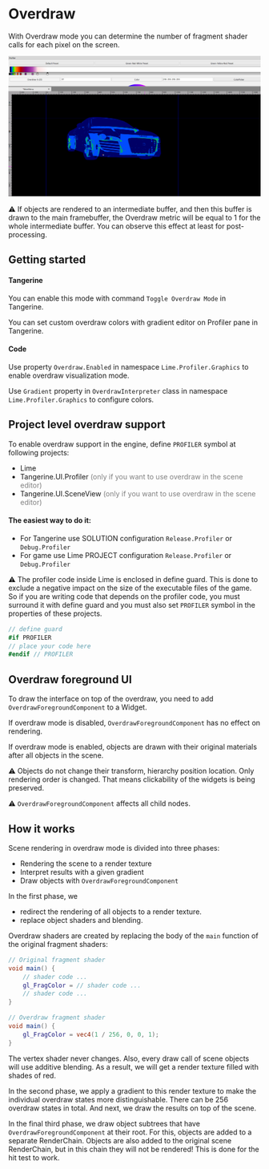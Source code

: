 # Overdraw

With Overdraw mode you can determine the number of fragment shader calls for each pixel on the screen.

![car_overdraw_image](..\images\car_overdraw_image.png)

⚠ If objects are rendered to an intermediate buffer, and then this buffer is drawn to the main framebuffer, the Overdraw metric will be equal to 1 for the whole intermediate buffer. You can observe this effect at least for post-processing.

## Getting started

#### Tangerine

You can enable this mode with command `Toggle Overdraw Mode` in Tangerine.

You can set custom overdraw colors with gradient editor on Profiler pane in Tangerine.

#### Code

Use property `Overdraw.Enabled` in namespace `Lime.Profiler.Graphics` to enable overdraw visualization mode.

Use `Gradient` property in `OverdrawInterpreter` class in namespace `Lime.Profiler.Graphics` to configure colors.

## Project level overdraw support

To enable overdraw support in the engine, define `PROFILER` symbol at following projects:

- Lime 
- Tangerine.UI.Profiler <span style="color:gray">(only if you want to use overdraw in the scene editor)</span>
- Tangerine.UI.SceneView <span style="color:gray">(only if you want to use overdraw in the scene editor)</span>

#### The easiest way to do it:

- For Tangerine use SOLUTION configuration `Release.Profiler` or `Debug.Profiler`
- For game use Lime PROJECT configuration `Release.Profiler` or `Debug.Profiler`

⚠ The profiler code inside Lime is enclosed in define guard. This is done to exclude a negative impact on the size of the executable files of the game. So if you are writing code that depends on the profiler code, you must surround it with define guard and you must also set `PROFILER` symbol in the properties of these projects.

```c#
// define guard
#if PROFILER
// place your code here
#endif // PROFILER
```

## Overdraw foreground UI

To draw the interface on top of the overdraw, you need to add `OverdrawForegroundComponent` to a Widget.

If overdraw mode is disabled, `OverdrawForegroundComponent` has no effect on rendering.

If overdraw mode is enabled, objects are drawn with their original materials after all objects in the scene.

⚠ Objects do not change their transform, hierarchy position location. Only rendering order is changed. That means clickability of the widgets is being preserved.

⚠  `OverdrawForegroundComponent` affects all child nodes.

## How it works

Scene rendering in overdraw mode is divided into three phases:

- Rendering the scene to a render texture
- Interpret results with a given gradient
- Draw objects with `OverdrawForegroundComponent`

In the first phase, we

- redirect the rendering of all objects to a render texture.
- replace object shaders and blending.

Overdraw shaders are created by replacing the body of the `main` function of the original fragment shaders:

```glsl
// Original fragment shader
void main() {
    // shader code ...
    gl_FragColor = // shader code ...
    // shader code ...
}
```

```glsl
// Overdraw fragment shader
void main() {
    gl_FragColor = vec4(1 / 256, 0, 0, 1);
}
```

The vertex shader never changes. Also, every draw call of scene objects will use additive blending. As a result, we will get a render texture filled with shades of red.

In the second phase, we apply a gradient to this render texture to make the individual overdraw states more distinguishable. There can be 256 overdraw states in total. And next, we draw the results on top of the scene.

In the final third phase, we draw object subtrees that have `OverdrawForegroundComponent` at their root. For this, objects are added to a separate RenderChain. Objects are also added to the original scene RenderChain, but in this chain they will not be rendered! This is done for the hit test to work.

